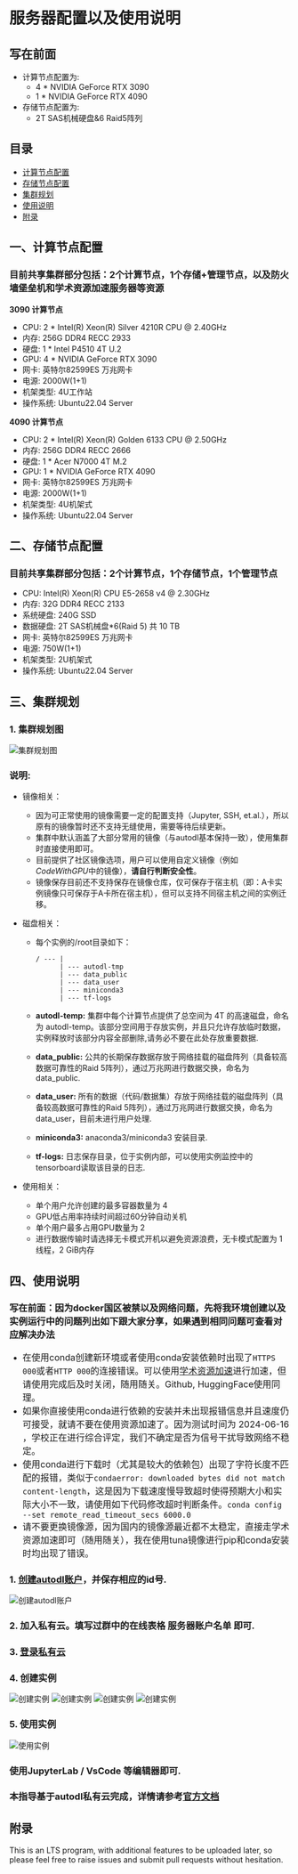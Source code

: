 # 服务器配置以及使用说明

## 写在前面

- 计算节点配置为:
  - 4 * NVIDIA GeForce RTX 3090
  - 1 * NVIDIA GeForce RTX 4090
- 存储节点配置为:
  - 2T SAS机械硬盘&6 Raid5阵列

## 目录

- [计算节点配置](#一计算节点配置)
- [存储节点配置](#二存储节点配置)
- [集群规划](#三集群规划)
- [使用说明](#四使用说明)
- [附录](#附录)

## 一、计算节点配置

### 目前共享集群部分包括：2个计算节点，1个存储+管理节点，以及防火墙堡垒机和学术资源加速服务器等资源

**3090 计算节点**

- CPU: 2 * Intel(R) Xeon(R) Silver 4210R CPU @ 2.40GHz
- 内存: 256G DDR4 RECC 2933
- 硬盘: 1 * Intel P4510 4T U.2
- GPU: 4 * NVIDIA GeForce RTX 3090
- 网卡: 英特尔82599ES 万兆网卡
- 电源: 2000W(1+1)
- 机架类型: 4U工作站
- 操作系统: Ubuntu22.04 Server

**4090 计算节点**

- CPU: 2 * Intel(R) Xeon(R) Golden 6133 CPU @ 2.50GHz
- 内存: 256G DDR4 RECC 2666
- 硬盘: 1 * Acer N7000 4T M.2
- GPU: 1 * NVIDIA GeForce RTX 4090
- 网卡: 英特尔82599ES 万兆网卡
- 电源: 2000W(1+1)
- 机架类型: 4U机架式
- 操作系统: Ubuntu22.04 Server

## 二、存储节点配置

### 目前共享集群部分包括：2个计算节点，1个存储节点，1个管理节点

- CPU: Intel(R) Xeon(R) CPU E5-2658 v4 @ 2.30GHz
- 内存: 32G DDR4 RECC 2133
- 系统硬盘: 240G SSD
- 数据硬盘: 2T SAS机械盘*6(Raid 5) 共 10 TB
- 网卡: 英特尔82599ES 万兆网卡
- 电源: 750W(1+1)
- 机架类型: 2U机架式
- 操作系统: Ubuntu22.04 Server

## 三、集群规划

### 1. 集群规划图

![集群规划图](image0.png)

### 说明: 

- 镜像相关：

  - 因为可正常使用的镜像需要一定的配置支持（Jupyter, SSH, et.al.），所以原有的镜像暂时还不支持无缝使用，需要等待后续更新。
  - 集群中默认涵盖了大部分常用的镜像（与autodl基本保持一致），使用集群时直接使用即可。
  - 目前提供了社区镜像选项，用户可以使用自定义镜像（例如*CodeWithGPU*中的镜像），**请自行判断安全性**。
  - 镜像保存目前还不支持保存在镜像仓库，仅可保存于宿主机（即：A卡实例镜像只可保存于A卡所在宿主机），但可以支持不同宿主机之间的实例迁移。

- 磁盘相关：

  - 每个实例的/root目录如下：

        / --- |
              | --- autodl-tmp
              | --- data_public
              | --- data_user
              | --- miniconda3
              | --- tf-logs

  - **autodl-temp:** 集群中每个计算节点提供了总空间为 4T 的高速磁盘，命名为 autodl-temp。该部分空间用于存放实例，并且只允许存放临时数据，实例释放时该部分内容全部删除,请务必不要在此处存放重要数据.

  - **data_public:** 公共的长期保存数据存放于网络挂载的磁盘阵列（具备较高数据可靠性的Raid 5阵列），通过万兆网进行数据交换，命名为data_public.

  - **data_user:** 所有的数据（代码/数据集）存放于网络挂载的磁盘阵列（具备较高数据可靠性的Raid 5阵列），通过万兆网进行数据交换，命名为data_user，目前未进行用户处理.

  - **miniconda3:** anaconda3/miniconda3 安装目录.

  - **tf-logs:** 日志保存目录，位于实例内部，可以使用实例监控中的tensorboard读取该目录的日志.

- 使用相关：

  - 单个用户允许创建的最多容器数量为 4 
  - GPU低占用率持续时间超过60分钟自动关机
  - 单个用户最多占用GPU数量为 2 
  - 进行数据传输时请选择无卡模式开机以避免资源浪费，无卡模式配置为 1 线程，2 GiB内存

## 四、使用说明

### 写在前面：因为docker国区被禁以及网络问题，先将我环境创建以及实例运行中的问题列出如下跟大家分享，如果遇到相同问题可查看对应解决办法
- <font size=3>在使用conda创建新环境或者使用conda安装依赖时出现了`HTTPS 000`或者`HTTP 000`的连接错误。可以使用[学术资源加速](../Proxy.md)进行加速，但请使用完成后及时关闭，随用随关。Github, HuggingFace使用同理。</font>
- <font size=3>如果你直接使用conda进行依赖的安装并未出现报错信息并且速度仍可接受，就请不要在使用资源加速了。因为测试时间为 2024-06-16 ，学校正在进行综合评定，我们不确定是否为信号干扰导致网络不稳定。</font>
- <font size=3>使用conda进行下载时（尤其是较大的依赖包）出现了字符长度不匹配的报错，类似于`condaerror: downloaded bytes did not match content-length`，这是因为下载速度慢导致超时使得预期大小和实际大小不一致，请使用如下代码修改超时判断条件。`conda config --set remote_read_timeout_secs 6000.0`</font>
- <font size=3>请不要更换镜像源，因为国内的镜像源最近都不太稳定，直接走学术资源加速即可（随用随关），我在使用tuna镜像进行pip和conda安装时均出现了错误。</font>
### 1. [创建autodl账户](https://www.autodl.com/login)，并保存相应的id号.

![创建autodl账户](image-20240616200517419.png)

### 2. 加入私有云。填写过群中的在线表格 服务器账户名单 即可.

### 3. [登录私有云](https://private.autodl.com/login)

### 4. 创建实例

![创建实例](image.png)
![创建实例](image-1.png)
![创建实例](image-2.png)
![创建实例](image-3.png)

### 5. 使用实例

![使用实例](image-4.png)

### 使用JupyterLab / VsCode 等编辑器即可.

### 本指导基于autodl私有云完成，详情请参考[官方文档](https://private.autodl.com/docs/)

## 附录

This is an LTS program, with additional features to be uploaded later, so please feel free to raise issues and submit pull requests without hesitation.
